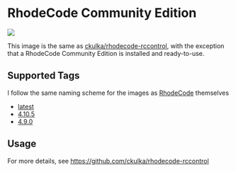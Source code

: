 # RhodeCode Community Edition

[![](https://images.microbadger.com/badges/version/ckulka/rhodecode-ce:4.10.5.svg)](https://github.com/ckulka/rhodecode-ce/tree/4.10.5 "Get your own version badge on microbadger.com")

This image is the same as [ckulka/rhodecode-rccontrol](https://hub.docker.com/r/ckulka/rhodecode-rccontrol), with the exception that a
RhodeCode Community Edition is installed and ready-to-use.

## Supported Tags

I follow the same naming scheme for the images as [RhodeCode](https://docs.rhodecode.com/RhodeCode-Enterprise/release-notes/release-notes.html) themselves

- [latest](https://github.com/ckulka/rhodecode-ce/tree/master)
- [4.10.5](https://github.com/ckulka/rhodecode-ce/tree/4.10.5)
- [4.9.0](https://github.com/ckulka/rhodecode-ce/tree/4.9.0)

## Usage

For more details, see <https://github.com/ckulka/rhodecode-rccontrol>
